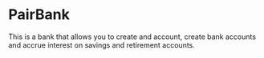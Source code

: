 # PairBank
This is a bank that allows you to create and account, create bank accounts and accrue interest on savings and retirement accounts. 
